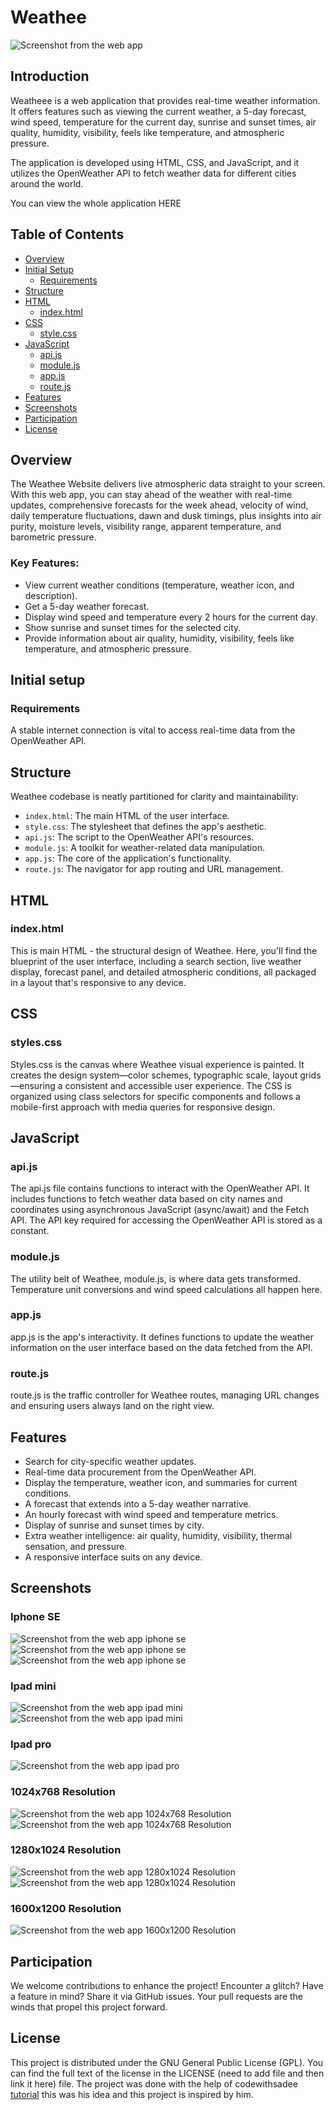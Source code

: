 # Weathee
![Screenshot from the web app](/screenshots/1600x1200.png)
## Introduction

Weatheee is a web application that provides real-time weather information. It offers features such as viewing the current weather, a 5-day forecast, wind speed, temperature for the current day, sunrise and sunset times, air quality, humidity, visibility, feels like temperature, and atmospheric pressure.

The application is developed using HTML, CSS, and JavaScript, and it utilizes the OpenWeather API to fetch weather data for different cities around the world.

You can view the whole application HERE 

## Table of Contents

- [Overview](#overview)
- [Initial Setup](#initial-setup)
  - [Requirements](#requirements)
- [Structure](#structure)
- [HTML](#html)
  - [index.html](#index-html)
- [CSS](#css)
  - [style.css](#style-css)
- [JavaScript](#javascript)
  - [api.js](#api-js)
  - [module.js](#module-js)
  - [app.js](#app-js)
  - [route.js](#route-js)
- [Features](#features)
- [Screenshots](#screenshots)
- [Participation](#participation)
- [License](#license)

## Overview

The Weathee Website delivers live atmospheric data straight to your screen. With this web app, you can stay ahead of the weather with real-time updates, comprehensive forecasts for the week ahead, velocity of wind, daily temperature fluctuations, dawn and dusk timings, plus insights into air purity, moisture levels, visibility range, apparent temperature, and barometric pressure.

### Key Features:

- View current weather conditions (temperature, weather icon, and description).
- Get a 5-day weather forecast.
- Display wind speed and temperature every 2 hours for the current day.
- Show sunrise and sunset times for the selected city.
- Provide information about air quality, humidity, visibility, feels like temperature, and atmospheric pressure.

## Initial setup

### Requirements

A stable internet connection is vital to access real-time data from the OpenWeather API.

## Structure

Weathee codebase is neatly partitioned for clarity and maintainability:

- `index.html`: The main HTML of the user interface.
- `style.css`: The stylesheet that defines the app's aesthetic.
- `api.js`: The script to the OpenWeather API's resources.
- `module.js`: A toolkit for weather-related data manipulation.
- `app.js`: The core of the application's functionality.
- `route.js`: The navigator for app routing and URL management.

## HTML

### index.html

This is main HTML -  the structural design of Weathee. Here, you'll find the blueprint of the user interface, including a search section, live weather display, forecast panel, and detailed atmospheric conditions, all packaged in a layout that's responsive to any device.

## CSS

### styles.css

Styles.css is the canvas where Weathee visual experience is painted. It creates the design system—color schemes, typographic scale, layout grids—ensuring a consistent and accessible user experience. The CSS is organized using class selectors for specific components and follows a mobile-first approach with media queries for responsive design.

## JavaScript

### api.js

The api.js file contains functions to interact with the OpenWeather API. It includes functions to fetch weather data based on city names and coordinates using asynchronous JavaScript (async/await) and the Fetch API. The API key required for accessing the OpenWeather API is stored as a constant.

### module.js

The utility belt of Weathee, module.js, is where data gets transformed. Temperature unit conversions and wind speed calculations all happen here.

### app.js

app.js is the app's interactivity. It defines functions to update the weather information on the user interface based on the data fetched from the API.

### route.js

route.js is the traffic controller for Weathee routes, managing URL changes and ensuring users always land on the right view.

## Features

- Search for city-specific weather updates.
- Real-time data procurement from the OpenWeather API.
- Display the temperature, weather icon, and summaries for current conditions.
- A forecast that extends into a 5-day weather narrative.
- An hourly forecast with wind speed and temperature metrics.
- Display of sunrise and sunset times by city.
- Extra weather intelligence: air quality, humidity, visibility, thermal sensation, and pressure.
- A responsive interface suits on any device.
  
## Screenshots

### Iphone SE

![Screenshot from the web app iphone se](/screenshots/iphonese1.png)
![Screenshot from the web app iphone se](/screenshots/iphonese2.png)
![Screenshot from the web app iphone se](/screenshots/iphonese3.png)

### Ipad mini

![Screenshot from the web app ipad mini](/screenshots/ipadmini1.png)
![Screenshot from the web app ipad mini](/screenshots/ipadmini2.png)

### Ipad pro

![Screenshot from the web app ipad pro](/screenshots/ipadpro.png)

### 1024x768 Resolution

![Screenshot from the web app 1024x768 Resolution](/screenshots/1024x7681.png)
![Screenshot from the web app 1024x768 Resolution](/screenshots/1024x7682.png)

### 1280x1024 Resolution

![Screenshot from the web app 1280x1024 Resolution](/screenshots/1280x10241.png)
![Screenshot from the web app 1280x1024 Resolution](/screenshots/1280x10242.png)

### 1600x1200 Resolution

![Screenshot from the web app 1600x1200 Resolution](/screenshots/1600x1200.png)

## Participation

We welcome contributions to enhance the project! Encounter a glitch? Have a feature in mind? Share it via GitHub issues. Your pull requests are the winds that propel this project forward.

## License

This project is distributed under the GNU General Public License (GPL). You can find the full text of the license in the LICENSE (need to add file and then link it here) file.
The project was done with the help of codewithsadee [tutorial](https://www.youtube.com/watch?v=QMwyNnjAils)  this was his idea and this project is inspired by him. 
